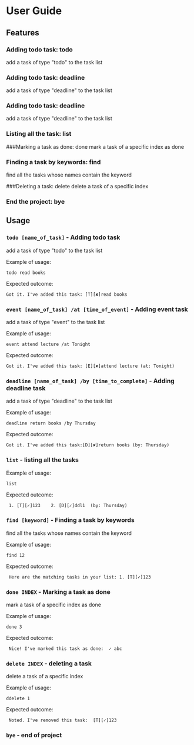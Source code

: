 # User Guide

## Features 

### Adding todo task: todo
add a task of type "todo" to the task list

### Adding todo task: deadline
add a task of type "deadline" to the task list

### Adding todo task: deadline
add a task of type "deadline" to the task list

### Listing all the task: list

###Marking a task as done: done
mark a task of a specific index as done

### Finding a task by keywords: find
find all the tasks whose names contain the keyword

###Deleting a task: delete
delete a task of a specific index

### End the project: bye

## Usage

### `todo [name_of_task]` - Adding todo task

add a task of type "todo" to the task list

Example of usage: 

`todo read books `

Expected outcome:

`Got it. I've added this task:
                              [T][✘]read books`
                              
                              
### `event [name_of_task] /at [time_of_event]` - Adding event task

add a task of type "event" to the task list

Example of usage: 

`event attend lecture /at Tonight `

Expected outcome:

`Got it. I've added this task:
                              [E][✘]attend lecture (at: Tonight)`
                              
                              
### `deadline [name_of_task] /by [time_to_complete]` - Adding deadline task

add a task of type "deadline" to the task list

Example of usage: 

`deadline return books /by Thursday `

Expected outcome:

`Got it. I've added this task:[D][✘]return books (by: Thursday) `
 
 
 
 ### `list` - listing all the tasks
 
 Example of usage: 
 
 `list`
 
 Expected outcome:
 
 ` 1. [T][✓]123    2. [D][✓]ddl1  (by: Thursday)`
 
 
 ### `find [keyword]` - Finding a task by keywords
 find all the tasks whose names contain the keyword
  
  Example of usage: 
  
  `find 12`
  
  Expected outcome:
  
  ` Here are the matching tasks in your list:
                               1. [T][✓]123`
                               
                               
 ### `done INDEX` - Marking a task as done
 mark a task of a specific index as done
  
  Example of usage: 
  
  `done 3`
  
  Expected outcome:
  
  ` Nice! I've marked this task as done: 
    ✓ abc`   
    
    
### `delete INDEX` - deleting a task
delete a task of a specific index
  
  Example of usage: 
  
  `ddelete 1`
  
  Expected outcome:
  
  ` Noted. I've removed this task: 
                   [T][✓]123`    

### `bye` - end of project                                                    